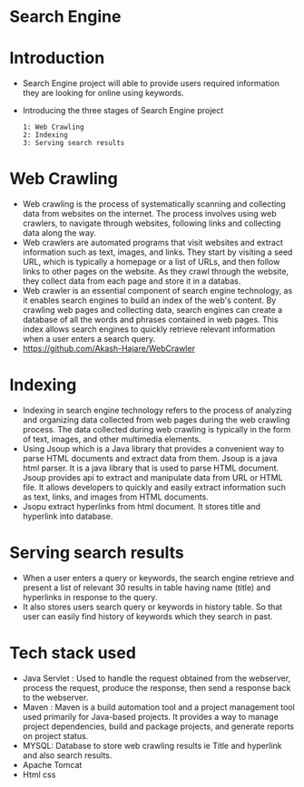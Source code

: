 # Search Engine

# Introduction
  - Search Engine project will able to provide users required information they are looking for online using keywords.
  - Introducing the three stages of Search Engine project

        1: Web Crawling
        2: Indexing 
        3: Serving search results
   
 # Web Crawling
 - Web crawling is the process of systematically scanning and collecting data from websites on the internet. The process involves using web crawlers, to navigate through websites, following links and collecting data along the way.
 - Web crawlers are automated programs that visit websites and extract information such as text, images, and links. They start by visiting a seed URL, which is typically a homepage or a list of URLs, and then follow links to other pages on the website. As they crawl through the website, they collect data from each page and store it in a databas.
 - Web crawler is an essential component of search engine technology, as it enables search engines to build an index of the web's content. By crawling web pages and collecting data, search engines can create a database of all the words and phrases contained in web pages. This index allows search engines to quickly retrieve relevant information when a user enters a search query.
 - https://github.com/Akash-Hajare/WebCrawler
 
 # Indexing
 - Indexing in search engine technology refers to the process of analyzing and organizing data collected from web pages during the web crawling process. The data collected during web crawling is typically in the form of text, images, and other multimedia elements.
 - Using Jsoup which is a Java library that provides a convenient way to parse HTML documents and extract data from them. Jsoup is a java html parser. It is a java library that is used to parse HTML document. Jsoup provides api to extract and manipulate data from URL or HTML file.  It allows developers to quickly and easily extract information such as text, links, and images from HTML documents.
 - Jsopu extract hyperlinks from html document. It stores title and hyperlink into database.

# Serving search results
- When a user enters a query or keywords, the search engine retrieve and present a list of relevant 30 results in table having name (title) and hyperlinks in response to the query.
- It also stores users search query or keywords in history table. So that user can easily find history of keywords which they search in past.

# Tech stack used 
- Java Servlet : Used to handle the request obtained from the webserver, process the request, produce the response, then send a response back to the webserver. 
- Maven : Maven is a build automation tool and a project management tool used primarily for Java-based projects. It provides a way to manage project dependencies, build and package projects, and generate reports on project status.
- MYSQL: Database to store web crawling results ie Title and hyperlink and also search results.
- Apache Tomcat 
- Html css

 
